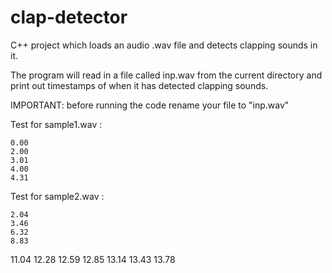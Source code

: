 # clap-detector
C++ project which loads an audio .wav file and detects clapping sounds in it.

The program will read in a file called inp.wav from the current directory and print out timestamps of when it has detected clapping sounds.

IMPORTANT: before running the code rename your file to "inp.wav"

Test for sample1.wav :

    0.00
    2.00
    3.01
    4.00
    4.31
    
Test for sample2.wav :

    2.04
    3.46
    6.32
    8.83
   11.04
   12.28
   12.59
   12.85
   13.14
   13.43
   13.78
